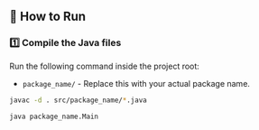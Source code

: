 ## 🚀 How to Run

### **1️⃣ Compile the Java files**
Run the following command inside the project root:

- `package_name/` - Replace this with your actual package name.

```sh
javac -d . src/package_name/*.java

java package_name.Main
